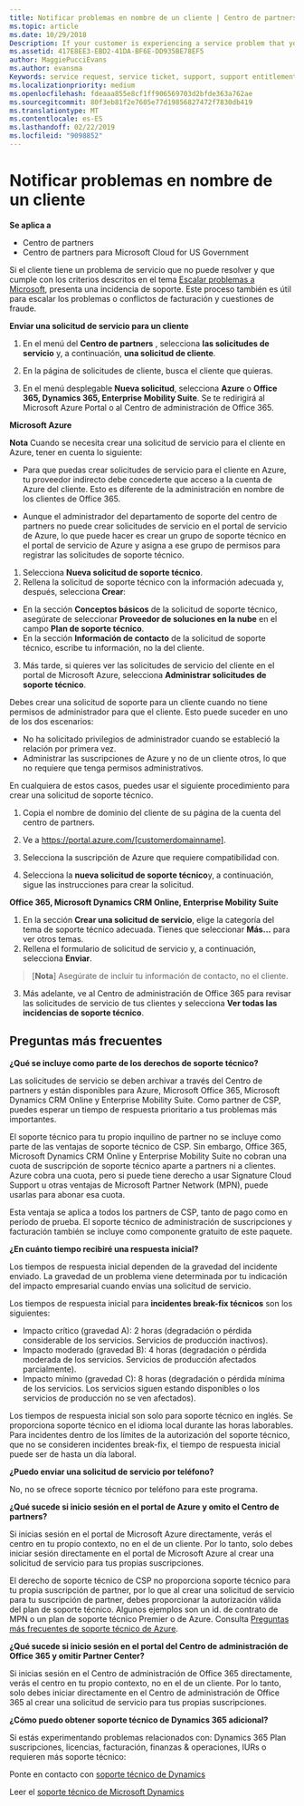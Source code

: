 ```yaml
---
title: Notificar problemas en nombre de un cliente | Centro de partners
ms.topic: article
ms.date: 10/29/2018
Description: If your customer is experiencing a service problem that you can''t resolve, and that meets the criteria described in Escalate problems to Microsoft, file a support ticket for them.
ms.assetid: 417E8EE3-EBD2-41DA-BF6E-DD935BE78EF5
author: MaggiePucciEvans
ms.author: evansma
Keywords: service request, service ticket, support, support entitlement, aobo, Azure aobo
ms.localizationpriority: medium
ms.openlocfilehash: fdeaaa855e8cf1ff906569703d2bfde363a762ae
ms.sourcegitcommit: 80f3eb81f2e7605e77d19856827472f7830db419
ms.translationtype: MT
ms.contentlocale: es-ES
ms.lasthandoff: 02/22/2019
ms.locfileid: "9098852"
---
```

# <a name="report-problems-on-behalf-of-a-customer"></a>Notificar problemas en nombre de un cliente

**Se aplica a**

-  Centro de partners
-  Centro de partners para Microsoft Cloud for US Government


Si el cliente tiene un problema de servicio que no puede resolver y que cumple con los criterios descritos en el tema [Escalar problemas a Microsoft](escalate-problems-to-microsoft.md), presenta una incidencia de soporte. Este proceso también es útil para escalar los problemas o conflictos de facturación y cuestiones de fraude.

**Enviar una solicitud de servicio para un cliente**

1.  En el menú del **Centro de partners** , selecciona **las solicitudes de servicio** y, a continuación, **una solicitud de cliente**. 

2.  En la página de solicitudes de cliente, busca el cliente que quieras.

3.  En el menú desplegable **Nueva solicitud**, selecciona **Azure** o **Office 365, Dynamics 365, Enterprise Mobility Suite**. Se te redirigirá al Microsoft Azure Portal o al Centro de administración de Office 365.

**Microsoft Azure**

**Nota** Cuando se necesita crear una solicitud de servicio para el cliente en Azure, tener en cuenta lo siguiente:

- Para que puedas crear solicitudes de servicio para el cliente en Azure, tu proveedor indirecto debe concederte que acceso a la cuenta de Azure del cliente. Esto es diferente de la administración en nombre de los clientes de Office 365. 

- Aunque el administrador del departamento de soporte del centro de partners no puede crear solicitudes de servicio en el portal de servicio de Azure, lo que puede hacer es crear un grupo de soporte técnico en el portal de servicio de Azure y asigna a ese grupo de permisos para registrar las solicitudes de soporte técnico.

1. Selecciona **Nueva solicitud de soporte técnico**.
2. Rellena la solicitud de soporte técnico con la información adecuada y, después, selecciona **Crear**:
-   En la sección **Conceptos básicos** de la solicitud de soporte técnico, asegúrate de seleccionar **Proveedor de soluciones en la nube** en el campo **Plan de soporte técnico**.
-   En la sección **Información de contacto** de la solicitud de soporte técnico, escribe tu información, no la del cliente.

3. Más tarde, si quieres ver las solicitudes de servicio del cliente en el portal de Microsoft Azure, selecciona **Administrar solicitudes de soporte técnico**.

Debes crear una solicitud de soporte para un cliente cuando no tiene permisos de administrador para que el cliente. Esto puede suceder en uno de los dos escenarios: 
 
-   No ha solicitado privilegios de administrador cuando se estableció la relación por primera vez.
-   Administrar las suscripciones de Azure y no de un cliente otros, lo que no requiere que tenga permisos administrativos.
 
En cualquiera de estos casos, puedes usar el siguiente procedimiento para crear una solicitud de soporte técnico. 

1. Copia el nombre de dominio del cliente de su página de la cuenta del centro de partners.

2. Ve a https://portal.azure.com/[customerdomainname]. 

3. Selecciona la suscripción de Azure que requiere compatibilidad con.

4. Selecciona la **nueva solicitud de soporte técnico**y, a continuación, sigue las instrucciones para crear la solicitud. 

 
**Office 365, Microsoft Dynamics CRM Online, Enterprise Mobility Suite**

1. En la sección **Crear una solicitud de servicio**, elige la categoría del tema de soporte técnico adecuada. Tienes que seleccionar **Más...** para ver otros temas.    
2. Rellena el formulario de solicitud de servicio y, a continuación, selecciona **Enviar**.

>[**Nota**]  Asegúrate de incluir tu información de contacto, no el cliente.

3. Más adelante, ve al Centro de administración de Office 365 para revisar las solicitudes de servicio de tus clientes y selecciona **Ver todas las incidencias de soporte técnico**.

## <a name="faq"></a>Preguntas más frecuentes


**¿Qué se incluye como parte de los derechos de soporte técnico?**

Las solicitudes de servicio se deben archivar a través del Centro de partners y están disponibles para Azure, Microsoft Office 365, Microsoft Dynamics CRM Online y Enterprise Mobility Suite. Como partner de CSP, puedes esperar un tiempo de respuesta prioritario a tus problemas más importantes.

El soporte técnico para tu propio inquilino de partner no se incluye como parte de las ventajas de soporte técnico de CSP. Sin embargo, Office 365, Microsoft Dynamics CRM Online y Enterprise Mobility Suite no cobran una cuota de suscripción de soporte técnico aparte a partners ni a clientes. Azure cobra una cuota, pero si puede tiene derecho a usar Signature Cloud Support u otras ventajas de Microsoft Partner Network (MPN), puede usarlas para abonar esa cuota.

Esta ventaja se aplica a todos los partners de CSP, tanto de pago como en período de prueba. El soporte técnico de administración de suscripciones y facturación también se incluye como componente gratuito de este paquete.

**¿En cuánto tiempo recibiré una respuesta inicial?**

Los tiempos de respuesta inicial dependen de la gravedad del incidente enviado. La gravedad de un problema viene determinada por tu indicación del impacto empresarial cuando envías una solicitud de servicio.

Los tiempos de respuesta inicial para **incidentes break-fix técnicos** son los siguientes:

-   Impacto crítico (gravedad A): 2 horas (degradación o pérdida considerable de los servicios. Servicios de producción inactivos).
-   Impacto moderado (gravedad B): 4 horas (degradación o pérdida moderada de los servicios. Servicios de producción afectados parcialmente).
-   Impacto mínimo (gravedad C): 8 horas (degradación o pérdida mínima de los servicios. Los servicios siguen estando disponibles o los servicios de producción no se ven afectados).

Los tiempos de respuesta inicial son solo para soporte técnico en inglés. Se proporciona soporte técnico en el idioma local durante las horas laborables.
Para incidentes dentro de los límites de la autorización del soporte técnico, que no se consideren incidentes break-fix, el tiempo de respuesta inicial puede ser de hasta un día laboral.

**¿Puedo enviar una solicitud de servicio por teléfono?**

No, no se ofrece soporte técnico por teléfono para este programa.

**¿Qué sucede si inicio sesión en el portal de Azure y omito el Centro de partners?**

Si inicias sesión en el portal de Microsoft Azure directamente, verás el centro en tu propio contexto, no en el de un cliente. Por lo tanto, solo debes iniciar sesión directamente en el portal de Microsoft Azure al crear una solicitud de servicio para tus propias suscripciones.

El derecho de soporte técnico de CSP no proporciona soporte técnico para tu propia suscripción de partner, por lo que al crear una solicitud de servicio para tu suscripción de partner, debes proporcionar la autorización válida del plan de soporte técnico. Algunos ejemplos son un id. de contrato de MPN o un plan de soporte técnico Premier o de Azure. Consulta [Preguntas más frecuentes de soporte técnico de Azure](https://go.microsoft.com/fwlink/?LinkId=717532).

**¿Qué sucede si inicio sesión en el portal del Centro de administración de Office 365 y omitir Partner Center?**

Si inicias sesión en el Centro de administración de Office 365 directamente, verás el centro en tu propio contexto, no en el de un cliente. Por lo tanto, solo debes iniciar directamente en el Centro de administración de Office 365 al crear una solicitud de servicio para tus propias suscripciones.

**¿Cómo puedo obtener soporte técnico de Dynamics 365 adicional?**

Si estás experimentando problemas relacionados con: Dynamics 365 Plan suscripciones, licencias, facturación, finanzas & operaciones, IURs o requieren más soporte técnico:
 
Ponte en contacto con [soporte técnico de Dynamics](https://docs.microsoft.com/dynamics365/customer-engagement/admin/contact-technical-support)

Leer el [soporte técnico de Microsoft Dynamics](https://support.microsoft.com/help/4052881/faq-microsoft-dynamics-365-for-unified-operations-iur)



